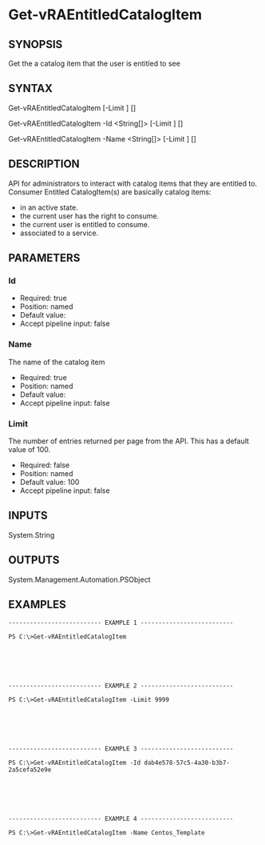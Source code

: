 # Get-vRAEntitledCatalogItem

## SYNOPSIS
    
Get the a catalog item that the user is entitled to see

## SYNTAX
 Get-vRAEntitledCatalogItem [-Limit <String>] [<CommonParameters>]  Get-vRAEntitledCatalogItem -Id <String[]> [-Limit <String>] [<CommonParameters>]  Get-vRAEntitledCatalogItem -Name <String[]> [-Limit <String>] [<CommonParameters>]     

## DESCRIPTION

API for administrators to interact with catalog items that they are entitled to. Consumer Entitled CatalogItem(s) are basically catalog items:
- in an active state.
- the current user has the right to consume.
- the current user is entitled to consume.
- associated to a service.

## PARAMETERS


### Id


* Required: true
* Position: named
* Default value: 
* Accept pipeline input: false

### Name

The name of the catalog item

* Required: true
* Position: named
* Default value: 
* Accept pipeline input: false

### Limit

The number of entries returned per page from the API. This has a default value of 100.

* Required: false
* Position: named
* Default value: 100
* Accept pipeline input: false

## INPUTS

System.String

## OUTPUTS

System.Management.Automation.PSObject

## EXAMPLES
```
-------------------------- EXAMPLE 1 --------------------------

PS C:\>Get-vRAEntitledCatalogItem






-------------------------- EXAMPLE 2 --------------------------

PS C:\>Get-vRAEntitledCatalogItem -Limit 9999






-------------------------- EXAMPLE 3 --------------------------

PS C:\>Get-vRAEntitledCatalogItem -Id dab4e578-57c5-4a30-b3b7-2a5cefa52e9e






-------------------------- EXAMPLE 4 --------------------------

PS C:\>Get-vRAEntitledCatalogItem -Name Centos_Template
```

